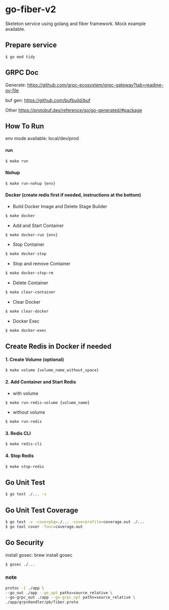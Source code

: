 # go-fiber-v2

Skeleton service using golang and fiber framework. Mock example available.

## Prepare service

```
$ go mod tidy
```

## GRPC Doc

Generate: https://github.com/grpc-ecosystem/grpc-gateway?tab=readme-ov-file

buf gen: https://github.com/bufbuild/buf

Other https://protobuf.dev/reference/go/go-generated/#package 


## How To Run

env mode available: local/dev/prod

#### run

```sh
$ make run
```

#### Nohup

```sh
$ make run-nohup {env}
```

#### Docker (create redis first if needed, instructions at the bottom)

- Build Docker Image and Delete Stage Builder

```sh
$ make docker
```

- Add and Start Container

```sh
$ make docker-run {env}
```

- Stop Container

```sh
$ make docker-stop
```

- Stop and remove Container

```sh
$ make docker-stop-rm
```

- Delete Container

```sh
$ make clear-container
```

- Clear Docker

```sh
$ make clear-docker
```

- Docker Exec

```sh
$ make docker-exec
```

## Create Redis in Docker if needed

#### 1. Create Volume (optional)

```sh
$ make volume {volume_name_without_space}
```

#### 2. Add Container and Start Redis

- with volume

```sh
$ make run-redis-volume {volume_name}
```

- without volume

```sh
$ make run-redis
```

#### 3. Redis CLI

```sh
$ make redis-cli
```

#### 4. Stop Redis

```sh
$ make stop-redis
```

## Go Unit Test

```sh
$ go test ./... -v
```

## Go Unit Test Coverage

```sh
$ go test -v -coverpkg=./... -coverprofile=coverage.out ./...
$ go tool cover -func=coverage.out
```

## Go Security

install gosec: brew install gosec

```sh
$ gosec ./...
```

### note
```sh
protoc -I ./app \
--go_out ./app --go_opt paths=source_relative \
--go-grpc_out ./app --go-grpc_opt paths=source_relative \
./app/grpcHandler/pb/fiber.proto
```

